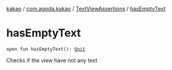 [kakao](../../index.md) / [com.agoda.kakao](../index.md) / [TextViewAssertions](index.md) / [hasEmptyText](./has-empty-text.md)

# hasEmptyText

`open fun hasEmptyText(): `[`Unit`](https://kotlinlang.org/api/latest/jvm/stdlib/kotlin/-unit/index.html)

Checks if the view have not any text

